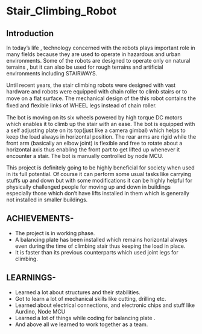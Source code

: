 # Stair_Climbing_Robot

## Introduction
In today’s life , technology concerned with the robots plays important role in many fields because they are used to operate in hazardous and urban environments. Some of the robots are designed to operate only on natural terrains , but it can also be used for rough terrains and artificial environments including STAIRWAYS. 

Until recent years, the stair climbing robots were designed with vast hardware and robots were equipped with chain roller to climb stairs or to move on a ﬂat surface. The mechanical design of the this robot contains the ﬁxed and ﬂexible links of WHEEL legs instead of chain roller.

The bot is moving on its six wheels powered by high torque DC motors which enables it to climb up the stair with an ease. The bot is equipped with a self adjusting plate on its top(just like a camera gimbal) which helps to keep the load always in horizontal position. 
The rear arms are rigid while the front arm (basically an elbow joint) is flexible and free to rotate about a horizontal axis thus enabling the front part to get lifted up whenever it encounter a stair. The bot is manually controlled by node MCU.

This project is definitely going to be highly beneficial for society when used in its full potential. Of course it can perform some usual tasks like carrying stuffs up and down but with some modifications it can be highly helpful for physically challenged people for moving up and down in buildings especially those which don’t have lifts installed in them which is generally not installed in smaller buildings.


## ACHIEVEMENTS-

- The project is in working phase.
- A balancing plate has been installed which remains horizontal always even during the time of climbing stair thus         keeping the load in place.
- It is faster than its previous counterparts which used joint legs for climbing.

## LEARNINGS- 

- Learned a lot about structures and their stabilities.
- Got to learn a lot of mechanical skills like cutting, drilling etc. 
- Learned about electrical connections, and electronic chips and stuff like Aurdino, Node MCU 
- Learned a lot of things while coding for balancing plate .
- And above all we learned to work together as a team.
